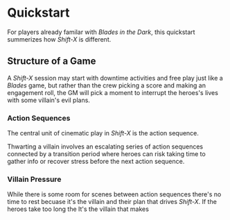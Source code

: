 # Quickstart

For players already familar with *Blades in the Dark*, this quickstart summerizes how *Shift-X* is different.

## Structure of a Game

A *Shift-X* session may start with downtime activities and free play just like a *Blades* game, but rather than the crew picking a score and making an engagement roll, the GM will pick a moment to interrupt the heroes's lives with some villain's evil plans. 

### Action Sequences

The central unit of cinematic play in *Shift-X* is the action sequence. 
<!-- need to describe an action sequence a little more. espeically how it represents some part of the villain's plan. -->
Thwarting a villain involves an escalating series of action sequences connected by a transition period where heroes can risk taking time to gather info or recover stress before the next action sequence. 

### Villain Pressure

While there is some room for scenes between action sequences there's no time to rest becuase it's the villain and their plan that drives *Shift-X*. If the heroes take too long the It's the villain that makes


